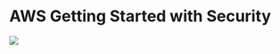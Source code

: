 # AWS Getting Started with Security

<p align="left">
  <a href="https://skillicons.dev">
     <img src="https://skillicons.dev/icons?i=aws" />
  </a>
</p>
